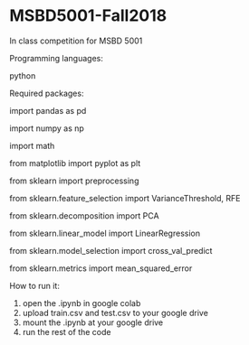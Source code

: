 # MSBD5001-Fall2018
In class competition for MSBD 5001

Programming languages: 

python

Required packages: 

import pandas as pd

import numpy as np

import math

from matplotlib import pyplot as plt

from sklearn import preprocessing

from sklearn.feature_selection import VarianceThreshold, RFE

from sklearn.decomposition import PCA

from sklearn.linear_model import LinearRegression

from sklearn.model_selection import cross_val_predict

from sklearn.metrics import mean_squared_error

How to run it:
1. open the .ipynb in google colab
2. upload train.csv and test.csv to your google drive
3. mount the .ipynb at your google drive
4. run the rest of the code
